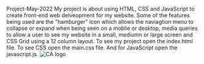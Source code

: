 Project-May-2022
My project is about using HTML, CSS and JavaScript to create front-end web delveopment for my website. Some of the features being used are the "hamburger" icon which allows the naviagtion menu to collapse or expand when being seen on a moblie or desktop, media queries to allow a user to see my website in a small, mediumn or large screen and CSS Grid using a 12 column layout.
To see my project open the index.html file. To see CSS open the main.css file. And for JavaScript open the javascript.js.
![CA logo](https://user-images.githubusercontent.com/105435189/180914434-359b3679-e0d5-4acd-a204-7fd5c25a4045.png)
